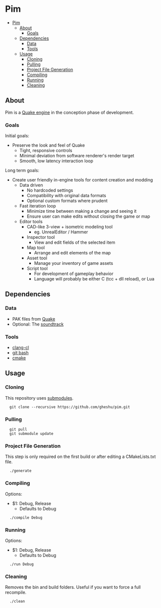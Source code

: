 # Pim

- [Pim](#pim)
  - [About](#about)
    - [Goals](#goals)
  - [Dependencies](#dependencies)
    - [Data](#data)
    - [Tools](#tools)
  - [Usage](#usage)
    - [Cloning](#cloning)
    - [Pulling](#pulling)
    - [Project File Generation](#project-file-generation)
    - [Compiling](#compiling)
    - [Running](#running)
    - [Cleaning](#cleaning)

## About

Pim is a [Quake engine](https://en.wikipedia.org/wiki/Quake_engine) in the conception phase of development.

### Goals

Initial goals:
* Preserve the look and feel of Quake
  * Tight, responsive controls
  * Minimal deviation from software renderer's render target
  * Smooth, low latency interaction loop

Long term goals:
* Create user friendly in-engine tools for content creation and modding
  * Data driven
    * No hardcoded settings
    * Compatibility with original data formats
    * Optional custom formats where prudent
  * Fast iteration loop
    * Minimize time between making a change and seeing it
    * Ensure user can make edits without closing the game or map
  * Editor tools
    * CAD-like 3-view + isometric modeling tool
      * eg. UnrealEditor / Hammer
    * Inspector tool
      * View and edit fields of the selected item
    * Map tool
      * Arrange and edit elements of the map
    * Asset tool
      * Manage your inventory of game assets
    * Script tool
      * For development of gameplay behavior
      * Language will probably be either C (tcc + dll reload), or Lua

## Dependencies

### Data

* PAK files from [Quake](https://store.steampowered.com/app/2310/QUAKE/)
* Optional: The [soundtrack](https://steamcommunity.com/sharedfiles/filedetails/?id=119489135)

### Tools

* [clang-cl](https://llvm.org/builds/)
* [git bash](https://git-scm.com/downloads)
* [cmake](https://cmake.org/download/)

## Usage

### Cloning

This repository uses [submodules](https://github.blog/2016-02-01-working-with-submodules/).

```
  git clone --recursive https://github.com/gheshu/pim.git
```

### Pulling

```
  git pull
  git submodule update
```

### Project File Generation

This step is only required on the first build or after editing a CMakeLists.txt file.

```
  ./generate
```

### Compiling

Options:
* $1: Debug, Release
  * Defaults to Debug

```
  ./compile Debug
```

### Running

Options:
* $1: Debug, Release
  * Defaults to Debug

```
  ./run Debug
```

### Cleaning

Removes the bin and build folders. Useful if you want to force a full recompile.

```
  ./clean
```